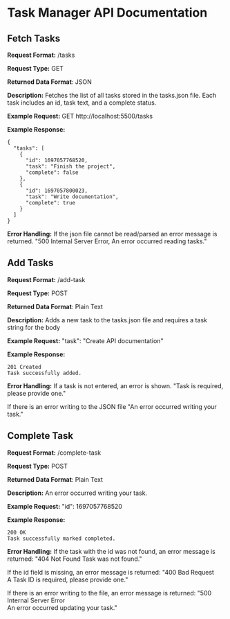 # Task Manager API Documentation


## Fetch Tasks
**Request Format:** /tasks

**Request Type:** GET

**Returned Data Format**: JSON

**Description:** Fetches the list of all tasks stored in the tasks.json file. Each task includes an id, task text, and a complete status.

**Example Request:** GET http://localhost:5500/tasks

**Example Response:**

```
{
  "tasks": [
    {
      "id": 1697057768520,
      "task": "Finish the project",
      "complete": false
    },
    {
      "id": 1697057800023,
      "task": "Write documentation",
      "complete": true
    }
  ]
}
```

**Error Handling:**
If the json file cannot be read/parsed an error message is returned. "500 Internal Server Error, An error occurred reading tasks."


## Add Tasks
**Request Format:** /add-task

**Request Type:** POST

**Returned Data Format**: Plain Text

**Description:** Adds a new task to the tasks.json file and requires a task string for the body

**Example Request:**   "task": "Create API documentation"

**Example Response:**

```Plain Text
201 Created  
Task successfully added.  
```

**Error Handling:**
If a task is not entered, an error is shown.
"Task is required, please provide one."

If there is an error writing to the JSON file
"An error occurred writing your task."


## Complete Task
**Request Format:** /complete-task

**Request Type:** POST

**Returned Data Format**: Plain Text

**Description:** An error occurred writing your task.  

**Example Request:** "id": 1697057768520

**Example Response:**

```Plain Text
200 OK  
Task successfully marked completed.  
```

**Error Handling:**
If the task with the id was not found, an error message is returned:
"404 Not Found
Task was not found."

If the id field is missing, an error message is returned:
"400 Bad Request  
A Task ID is required, please provide one."

If there is an error writing to the file, an error message is returned:
"500 Internal Server Error  
An error occurred updating your task."